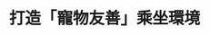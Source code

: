 ---
layout: post
title: "打造「寵物友善」乘坐環境"
tags:
  - "交通"
  - "動保"
  - "法規"
  - "公私協力"
id: 57
thumbnail: "/images/post/57/1HYM4JMGTqHz5oq0gtOruwITHGUPUJuiV.jpg"
description: "開放政府第57次協作會議「台鐵增設寵物車廂案」"
color: "yellow"
publish: "false"
departments:
  - "交通部"
cover:
  link: ""
introduction:
  content: "對於許多養寵物的飼主來說，帶著毛小孩四處遊玩是創造美好回憶的方法，但若要進行跨縣市的旅行，寵物的交通方式將會是一個很大的問題，因此如何兼顧旅客權益及台鐵營運的前提下，打造「寵物友善」乘坐環境便成了這次協作會議要討論的焦點。 
實際上，推動寵物友善環境的關鍵有賴於飼主良好的自主管理，協作會議結束後滿一個月，臺鐵局便採納會議共識，進行三個月的試辦，比照高鐵將寵物箱籠的尺寸限制放寬，在不影響其餘旅客的前提下，讓更多中大型寵物的飼主多一個運輸工具的選擇，也期望能在未來陸續開放一系列與寵物相關的措施，並納入相關乘車規定，與飼主共同營造寵物友善乘車環境。
"
  image: ""
join:
  type: "提"
  image: "/images/post/57/1WO47rySRtWStF-oOBJ4w9yzKBcO0pZ8J.jpg"
embed:
  - type: "agenda_book"
    links:
      - "https://issuu.com/pdis.tw/docs/_______________________________________________57_"
  - type: "mind_map"
    links:
      - "https://miro.com/app/live-embed/o9J_kwBgkdA=/?moveToViewport=-6668,-1470,5639,2861"
  - type: "ministry_slide"
    links:
      - "https://issuu.com/pdis.tw/docs/_1031_.pptx"
  - type: "host_slide"
    links:
      - "https://issuu.com/pdis.tw/docs/_v2"
  - type: "live"
    links:
      - "https://www.youtube.com/watch?v=kiYXbQ6wSo8"
  - type: "transcript"
    links:
      - "https://sayit.pdis.nat.gov.tw/2019-10-31-%E9%96%8B%E6%94%BE%E6%94%BF%E5%BA%9C%E7%AC%AC57%E6%AC%A1%E8%AD%B0%E9%A1%8C%E5%8D%94%E4%BD%9C%E6%9C%83%E8%AD%B0"
pictures:
---